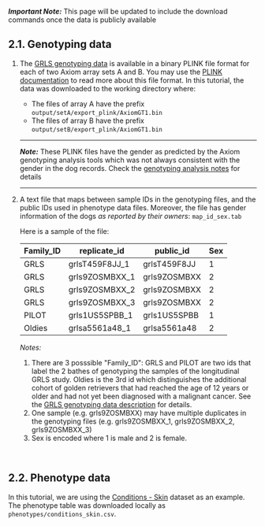 **_Important Note:_** This page will be updated to include the download commands once the data is publicly available


## 2.1. Genotyping data
1.  The [GRLS genotyping data](https://github.com/morrisanimalfoundation/grGWAS/blob/main/GRLS_Axiom.json) is available in a binary PLINK file format for each of two Axiom array sets A and B. You may use the [PLINK documentation](https://www.cog-genomics.org/plink/1.9/input#bed) to read more about this file format. In this tutorial, the data was downloaded to the working directory where:
    - The files of array A have the prefix `output/setA/export_plink/AxiomGT1.bin`
    - The files of array B have the prefix `output/setB/export_plink/AxiomGT1.bin`


    ---
    **_Note:_** These PLINK files have the gender as predicted by the Axiom genotyping analysis tools which was not always consistent with the gender in the dog records. Check the [genotyping analysis notes](https://github.com/morrisanimalfoundation/grGWAS/raw/main/Genotyping_Analysis_Notes.docx) for details

    ---

2.  A text file that maps between sample IDs in the genotyping files, and the public IDs used in phenotype data files. Moreover, the file has gender information of the dogs _as reported by their owners_: `map_id_sex.tab`


    Here is a sample of the file:

    | Family_ID | replicate_id   | public_id    | Sex  |
    | --------- | -------------- | ------------ | ---- |
    | GRLS      | grlsT459F8JJ_1 | grlsT459F8JJ | 1    |
    | GRLS      | grls9ZOSMBXX_1 | grls9ZOSMBXX | 2    |
    | GRLS      | grls9ZOSMBXX_2 | grls9ZOSMBXX | 2    |
    | GRLS      | grls9ZOSMBXX_3 | grls9ZOSMBXX | 2    |
    | PILOT     | grls1US5SPBB_1 | grls1US5SPBB | 1    |
    | Oldies    | grlsa5561a48_1 | grlsa5561a48 | 2    |


    *Notes:*
    1.  There are 3 posssible "Family_ID": GRLS and PILOT are two ids that label the 2 bathes of genotyping the samples of the longitudinal GRLS study. Oldies is the 3rd id which distinguishes the additional cohort of golden retrievers that had reached the age of 12 years or older and had not yet been diagnosed with a malignant cancer. See the [GRLS genotyping data description](https://github.com/morrisanimalfoundation/grGWAS/blob/main/GRLS_Axiom.json) for details.
    2.  One sample (e.g. grls9ZOSMBXX) may have multiple duplicates in the genotyping files (e.g. grls9ZOSMBXX_1, grls9ZOSMBXX_2, grls9ZOSMBXX_3)
    3.  Sex is encoded where 1 is male and 2 is female.

<br>

## 2.2. Phenotype data
In this tutorial, we are using the [Conditions - Skin](https://datacommons.morrisanimalfoundation.org/artisanal_dataset/91) dataset as an example. The phenotype table was downloaded locally as `phenotypes/conditions_skin.csv`.

<br>
